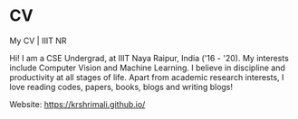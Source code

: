 # CV
My CV | IIIT NR 

Hi! I am a CSE Undergrad, at IIIT Naya Raipur, India ('16 - '20). My interests include Computer Vision and Machine Learning. I believe in discipline and productivity at all stages of life. Apart from academic research interests, I love reading codes, papers, books, blogs and writing blogs! 

Website: https://krshrimali.github.io/


